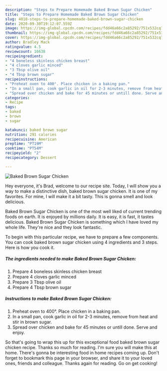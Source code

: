 ```yaml
---
description: "Steps to Prepare Homemade Baked Brown Sugar Chicken"
title: "Steps to Prepare Homemade Baked Brown Sugar Chicken"
slug: 4010-steps-to-prepare-homemade-baked-brown-sugar-chicken
date: 2020-09-30T19:12:07.559Z
image: https://img-global.cpcdn.com/recipes/fdd46a66c2a85292/751x532cq70/baked-brown-sugar-chicken-recipe-main-photo.jpg
thumbnail: https://img-global.cpcdn.com/recipes/fdd46a66c2a85292/751x532cq70/baked-brown-sugar-chicken-recipe-main-photo.jpg
cover: https://img-global.cpcdn.com/recipes/fdd46a66c2a85292/751x532cq70/baked-brown-sugar-chicken-recipe-main-photo.jpg
author: Bradley Mack
ratingvalue: 4.5
reviewcount: 16638
recipeingredient:
- "4 boneless skinless chicken breast"
- "4 cloves garlic minced"
- "3 Tbsp olive oil"
- "4 Tbsp brown sugar"
recipeinstructions:
- "Preheat oven to 400°. Place chicken in a baking pan."
- "In a small pan, cook garlic in oil for 2-3 minutes, remove from heat and stir in brown sugar."
- "Spread over chicken and bake for 45 minutes or untill done. Serve and enjoy."
categories:
- Recipe
tags:
- baked
- brown
- sugar

katakunci: baked brown sugar 
nutrition: 291 calories
recipecuisine: American
preptime: "PT19M"
cooktime: "PT54M"
recipeyield: "2"
recipecategory: Dessert

---
```



![Baked Brown Sugar Chicken](https://img-global.cpcdn.com/recipes/fdd46a66c2a85292/751x532cq70/baked-brown-sugar-chicken-recipe-main-photo.jpg)

Hey everyone, it's Brad, welcome to our recipe site. Today, I will show you a way to make a distinctive dish, baked brown sugar chicken. It is one of my favorites. For mine, I will make it a bit tasty. This is gonna smell and look delicious.



Baked Brown Sugar Chicken is one of the most well liked of current trending foods on earth. It is enjoyed by millions daily. It is easy, it is fast, it tastes delicious. Baked Brown Sugar Chicken is something which I have loved my whole life. They're nice and they look fantastic.


To begin with this particular recipe, we have to prepare a few components. You can cook baked brown sugar chicken using 4 ingredients and 3 steps. Here is how you cook it.

<!--inarticleads1-->

##### The ingredients needed to make Baked Brown Sugar Chicken:

1. Prepare 4 boneless skinless chicken breast
1. Prepare 4 cloves garlic minced
1. Prepare 3 Tbsp olive oil
1. Prepare 4 Tbsp brown sugar




<!--inarticleads2-->

##### Instructions to make Baked Brown Sugar Chicken:

1. Preheat oven to 400°. Place chicken in a baking pan.
1. In a small pan, cook garlic in oil for 2-3 minutes, remove from heat and stir in brown sugar.
1. Spread over chicken and bake for 45 minutes or untill done. Serve and enjoy.




So that's going to wrap this up for this exceptional food baked brown sugar chicken recipe. Thanks so much for reading. I'm sure you will make this at home. There's gonna be interesting food in home recipes coming up. Don't forget to bookmark this page in your browser, and share it to your loved ones, friends and colleague. Thanks again for reading. Go on get cooking!
